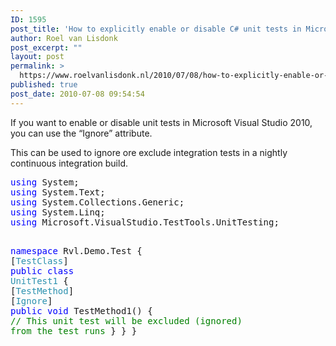 ```yaml
---
ID: 1595
post_title: 'How to explicitly enable or disable C# unit tests in Microsoft Visual Studio 2010'
author: Roel van Lisdonk
post_excerpt: ""
layout: post
permalink: >
  https://www.roelvanlisdonk.nl/2010/07/08/how-to-explicitly-enable-or-disable-c-unit-tests-in-microsoft-visual-studio-2010/
published: true
post_date: 2010-07-08 09:54:54
---
```

<p>If you want to enable or disable unit tests in Microsoft Visual Studio 2010, you can use the “Ignore” attribute.</p>  <p>This can be used to ignore ore exclude integration tests in a nightly continuous integration build.</p>  <pre class="code"><span style="color: blue">using </span>System;
<span style="color: blue">using </span>System.Text;
<span style="color: blue">using </span>System.Collections.Generic;
<span style="color: blue">using </span>System.Linq;
<span style="color: blue">using </span>Microsoft.VisualStudio.TestTools.UnitTesting;

<span style="color: blue">namespace </span>Rvl.Demo.Test
{
    [<span style="color: #2b91af">TestClass</span>]
    <span style="color: blue">public class </span><span style="color: #2b91af">UnitTest1
    </span>{
        [<span style="color: #2b91af">TestMethod</span>]
        [<span style="color: #2b91af">Ignore</span>]
        <span style="color: blue">public void </span>TestMethod1()
        {
            <span style="color: green">// This unit test will be excluded (ignored) from the test runs
        </span>}
    }
}</pre>
<a href="http://11011.net/software/vspaste"></a>